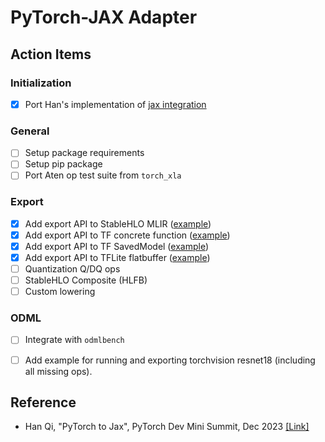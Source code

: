 # PyTorch-JAX Adapter

## Action Items

### Initialization

- [x] Port Han's implementation of [jax integration](https://github.com/qihqi/gpt-fast/blob/jax_experiment/jax_integration.py)

### General

- [ ] Setup package requirements
- [ ] Setup pip package
- [ ] Port Aten op test suite from `torch_xla`

### Export

- [x] Add export API to StableHLO MLIR ([example](examples/torch_to_stablehlo.py))
- [x] Add export API to TF concrete function ([example](examples/torch_to_tf.py))
- [x] Add export API to TF SavedModel ([example](examples/torch_to_tf_saved_model.py))
- [x] Add export API to TFLite flatbuffer ([example](examples/torch_to_tflite.py))
- [ ] Quantization Q/DQ ops
- [ ] StableHLO Composite (HLFB)
- [ ] Custom lowering

### ODML

- [ ] Integrate with `odmlbench`
- [ ] Add example for running and exporting torchvision resnet18 (including all missing ops).


## Reference

- Han Qi, "PyTorch to Jax", PyTorch Dev Mini Summit, Dec 2023 [[Link]](https://docs.google.com/presentation/d/1LDlmhsNQzD5qljv25Xg_ej2ygZU2PglnAyx5IvDqS8Q/edit?resourcekey=0-ycJqMuiT6vf7i0hzhJpY7g#slide=id.g2a370ce899e_2_5)
